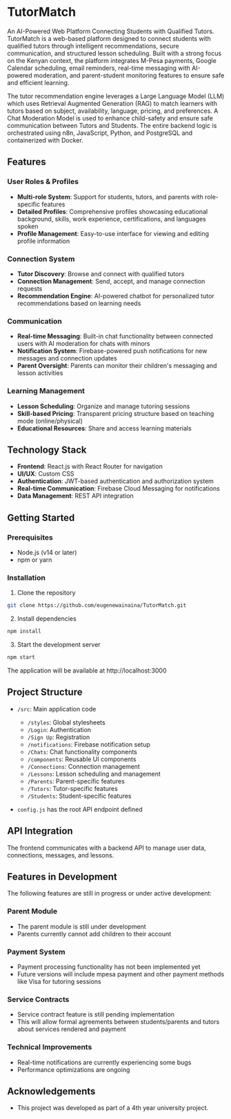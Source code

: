 # TutorMatch

An AI-Powered Web Platform Connecting Students with Qualified Tutors.
TutorMatch is a web-based platform designed to connect students with qualified tutors through intelligent recommendations, secure communication, and structured lesson scheduling. Built with a strong focus on the Kenyan context, the platform integrates M-Pesa payments, Google Calendar scheduling, email reminders, real-time messaging with AI-powered moderation, and parent-student monitoring features to ensure safe and efficient learning.

The tutor recommendation engine leverages a Large Language Model (LLM) which uses Retrieval Augmented Generation (RAG) to match learners with tutors based on subject, availability, language, pricing, and preferences. A Chat Moderation Model is used to enhance child-safety and ensure safe communication between Tutors and Students. The entire backend logic is orchestrated using n8n, JavaScript, Python, and PostgreSQL and containerized with Docker.

## Features

### User Roles & Profiles
- **Multi-role System**: Support for students, tutors, and parents with role-specific features
- **Detailed Profiles**: Comprehensive profiles showcasing educational background, skills, work experience, certifications, and languages spoken
- **Profile Management**: Easy-to-use interface for viewing and editing profile information

### Connection System
- **Tutor Discovery**: Browse and connect with qualified tutors
- **Connection Management**: Send, accept, and manage connection requests
- **Recommendation Engine**: AI-powered chatbot for personalized tutor recommendations based on learning needs

### Communication
- **Real-time Messaging**: Built-in chat functionality between connected users with AI moderation for chats with minors
- **Notification System**: Firebase-powered push notifications for new messages and connection updates
- **Parent Oversight**: Parents can monitor their children's messaging and lesson activities

### Learning Management
- **Lesson Scheduling**: Organize and manage tutoring sessions
- **Skill-based Pricing**: Transparent pricing structure based on teaching mode (online/physical)
- **Educational Resources**: Share and access learning materials

## Technology Stack

- **Frontend**: React.js with React Router for navigation
- **UI/UX**: Custom CSS
- **Authentication**: JWT-based authentication and authorization system
- **Real-time Communication**: Firebase Cloud Messaging for notifications
- **Data Management**: REST API integration

## Getting Started

### Prerequisites
- Node.js (v14 or later)
- npm or yarn

### Installation

1. Clone the repository
```bash
git clone https://github.com/eugenewainaina/TutorMatch.git
```

2. Install dependencies
```bash
npm install
```

3. Start the development server
```bash
npm start
```

The application will be available at http://localhost:3000

## Project Structure

- `/src`: Main application code
  - `/styles`: Global stylesheets
  - `/Login`: Authentication
  - `/Sign Up`: Registration
  - `/notifications`: Firebase notification setup
  - `/Chats`: Chat functionality components
  - `/components`: Reusable UI components
  - `/Connections`: Connection management
  - `/Lessons`: Lesson scheduling and management
  - `/Parents`: Parent-specific features
  - `/Tutors`: Tutor-specific features
  - `/Students`: Student-specific features

- `config.js` has the root API endpoint defined

## API Integration

The frontend communicates with a backend API to manage user data, connections, messages, and lessons.

## Features in Development

The following features are still in progress or under active development:

### Parent Module
- The parent module is still under development
- Parents currently cannot add children to their account

### Payment System
- Payment processing functionality has not been implemented yet
- Future versions will include mpesa payment and other payment methods like Visa for tutoring sessions

### Service Contracts
- Service contract feature is still pending implementation
- This will allow formal agreements between students/parents and tutors about services rendered and payment 

### Technical Improvements
- Real-time notifications are currently experiencing some bugs
- Performance optimizations are ongoing

## Acknowledgements

- This project was developed as part of a 4th year university project.
